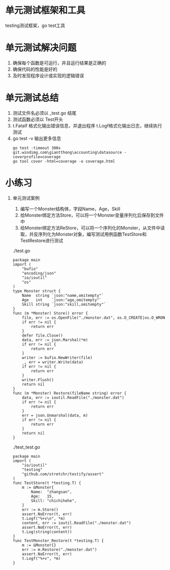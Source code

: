 # 单元测试框架和工具
testing测试框架，go test工具

# 单元测试解决问题
1. 确保每个函数是可运行，并且运行结果是正确的
2. 确保代码的性能是好的
3. 及时发现程序设计或实现的逻辑错误

# 单元测试总结
1. 测试文件名必须以 _test.go 结尾
2. 测试函数必须以 Test开头
3. t.Fatalf 格式化输出错误信息，并退出程序
t.Logf格式化输出日志，继续执行测试
4. go test -v 输出更多信息
	```
	go test -timeout 300s git.windimg.com\giantthong\accounting\datasource -coverprofile=coverage  
	go tool cover -html=coverage -o coverage.html
	```


# 小练习
1. 单元测试案例
	1. 编写一个Monster结构体，字段Name，Age，Skill
	2. 给Monster绑定方法Store，可以将一个Monster变量序列化后保存到文件中
	3. 给Monster绑定方法ReStore，可以将一个序列化的Monster，从文件中读取，并反序列化为Monster对象，编写测试用例函数TestStore和TestRestore进行测试
	
	./test.go
    ```
	package main
	import (
	    "bufio"
	    "encoding/json"
	    "io/ioutil"
	    "os"
	)
	type Monster struct {
	    Name  string `json:"name,omitempty"`
	    Age   int    `json:"age,omitempty"`
	    Skill string `json:"skill,omitempty"`
	}
	func (m *Monster) Store() error {
	    file, err := os.OpenFile("./monster.dat", os.O_CREATE|os.O_WRONLY, 0666)
	    if err != nil {
	        return err
	    }
	    defer file.Close()
	    data, err := json.Marshal(*m)
	    if err != nil {
	        return err
	    }
	    writer := bufio.NewWriter(file)
	    _, err = writer.Write(data)
	    if err != nil {
	        return err
	    }
	    writer.Flush()
	    return nil
	}
	func (m *Monster) Restore(fileName string) error {
	    data, err := ioutil.ReadFile("./monster.dat")
	    if err != nil {
	        return err
	    }
	    err = json.Unmarshal(data, m)
	    if err != nil {
	        return err
	    }
	    return nil
	}
	```

	./test_test.go
    ```
	package main
	import (
	    "io/ioutil"
	    "testing"
	    "github.com/stretchr/testify/assert"
	)
	func TestStore(t *testing.T) {
	    m := &Monster{
	        Name:  "zhangsan",
	        Age:   15,
	        Skill: "chichihehe",
	    }
	    err := m.Store()
	    assert.NoError(t, err)
	    t.Logf("%+v\n", *m)
	    content, err := ioutil.ReadFile("./monster.dat")
	    assert.NoError(t, err)
	    t.Log(string(content))
	}
	func TestMonster_Restore(t *testing.T) {
	    m := &Monster{}
	    err := m.Restore("./monster.dat")
	    assert.NoError(t, err)
	    t.Logf("%+v", *m)
	}
    ```
	

